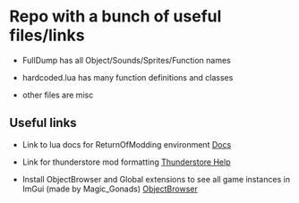 # Repo with a bunch of useful files/links

* FullDump has all Object/Sounds/Sprites/Function names

* hardcoded.lua has many function definitions and classes

* other files are misc

## Useful links

* Link to lua docs for ReturnOfModding environment [Docs](https://github.com/return-of-modding/ReturnOfModding/tree/master/docs%2Flua)

* Link for thunderstore mod formatting [Thunderstore Help](https://thunderstore.io/package/create/docs/)

* Install ObjectBrowser and Global extensions to see all game instances in ImGui  (made by Magic_Gonads) [ObjectBrowser](https://github.com/AndreLouisIssa/ReturnOfModding/tree/master/examples/plugins)
